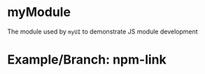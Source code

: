 # myModule

The module used by `myUI` to demonstrate JS module development

# Example/Branch: npm-link
